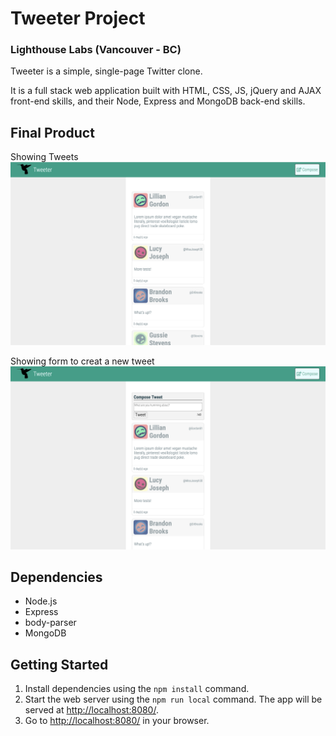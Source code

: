 # Tweeter Project
### Lighthouse Labs (Vancouver - BC)

Tweeter is a simple, single-page Twitter clone.

It is a full stack web application built with HTML, CSS, JS, jQuery and AJAX front-end skills, and their Node, Express and MongoDB back-end skills.

## Final Product

Showing Tweets
![Showing Tweets](https://raw.githubusercontent.com/DercilioFontes/tweeter/master/docs/Tweets.png)

Showing form to creat a new tweet
![Showing form to creat a new tweet](https://raw.githubusercontent.com/DercilioFontes/tweeter/master/docs/Compose-Tweet.png)

## Dependencies

- Node.js
- Express
- body-parser
- MongoDB

## Getting Started

1. Install dependencies using the `npm install` command.
2. Start the web server using the `npm run local` command. The app will be served at <http://localhost:8080/>.
3. Go to <http://localhost:8080/> in your browser.
